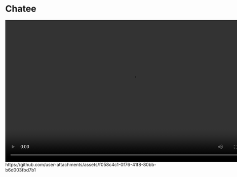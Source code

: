 # Chatee


<video width="800" height="450" controls>
  <source src="https://github.com/user-attachments/assets/f058c4c1-0f76-41f8-80bb-b6d003fbd7b1" type="video/mp4">
</video>
https://github.com/user-attachments/assets/f058c4c1-0f76-41f8-80bb-b6d003fbd7b1

